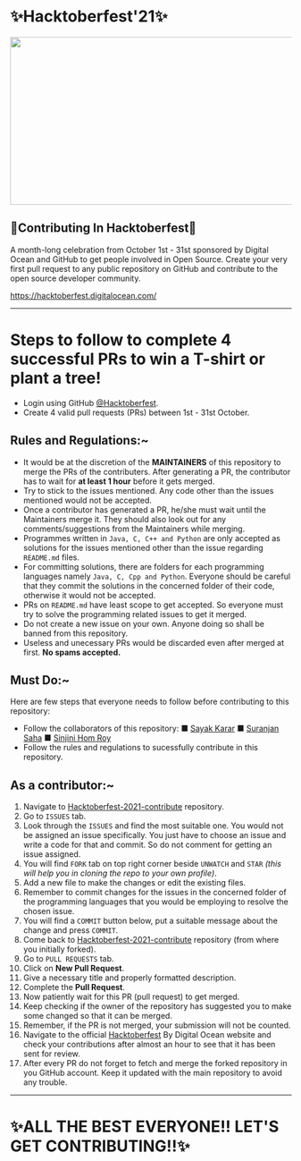 # ✨Hacktoberfest'21✨

<p align="center">
  <img width="700" height="300" src="https://hacktoberfest.digitalocean.com/_nuxt/img/logo-hacktoberfest-full.f42e3b1.svg">
</p>


## 🌟Contributing In Hacktoberfest🌟

A month-long celebration from October 1st - 31st sponsored by Digital Ocean and GitHub to get people involved in Open Source. Create your very first pull request to any public repository on GitHub and contribute to the open source developer community.

https://hacktoberfest.digitalocean.com/

----

# Steps to follow to complete 4 successful PRs to win a T-shirt or plant a tree!
- Login using GitHub [@Hacktoberfest](https://hacktoberfest.digitalocean.com/).
- Create 4 valid pull requests (PRs) between 1st - 31st October.

## Rules and Regulations:~

- It would be at the discretion of the **MAINTAINERS** of this repository to merge the PRs of the contributers. After generating a PR, the contributor has to wait for **at least 1 hour** before it gets merged.
- Try to stick to the issues mentioned. Any code other than the issues mentioned would not be accepted.
- Once a contributor has generated a PR, he/she must wait until the Maintainers merge it. They should also look out for any comments/suggestions from the Maintainers while merging.
- Programmes written in `Java, C, C++ and Python` are only accepted as solutions for the issues mentioned other than the issue regarding `README.md` files.
- For committing solutions, there are folders for each programming languages namely `Java, C, Cpp and Python`. Everyone should be careful that they commit the solutions in the concerned folder of their code, otherwise it would not be accepted.
- PRs on `README.md` have least scope to get accepted. So everyone must try to solve the programming related issues to get it merged.
- Do not create a new issue on your own. Anyone doing so shall be banned from this repository.
- Useless and unecessary PRs would be discarded even after merged at first. **No spams accepted.**

## Must Do:~

Here are few steps that everyone needs to follow before contributing to this repository:
* Follow the collaborators of this repository:
    ■ [Sayak Karar](https://www.github.com/Sayak-Karar-2581)
    ■ [Suranjan Saha](https://www.github.com/Suranjan2002)
    ■ [Sinjini Hom Roy](https://www.github.com/Sinjini46)
* Follow the rules and regulations to sucessfully contribute in this repository.


## As a contributor:~

1) Navigate to [Hacktoberfest-2021-contribute](https://github.com/Suranjan2002/Hacktoberfest-2021-contribute) repository.
2) Go to `ISSUES` tab.
3) Look through the `ISSUES` and find the most suitable one. You would not be assigned an issue specifically. You just have to choose an issue and write a code for that and commit. So do not comment for getting an issue assigned.
4) You will find `FORK` tab on top right corner beside `UNWATCH` and `STAR` *(this will help you in cloning the repo to your own profile)*.
5) Add a new file to make the changes or edit the existing files.
6) Remember to commit changes for the issues in the concerned folder of the programming languages that you would be employing to resolve the chosen issue.
7) You will find a `COMMIT` button below, put a suitable message about the change and press `COMMIT`.
8) Come back to [Hacktoberfest-2021-contribute](https://github.com/Suranjan2002/Hacktoberfest-2021-contribute) repository (from where you initially forked).
9) Go to `PULL REQUESTS` tab.
10) Click on **New Pull Request**.
11) Give a necessary title and properly formatted description.
12) Complete the **Pull Request**.
13) Now patiently wait for this PR (pull request) to get merged.
14) Keep checking if the owner of the repository has suggested you to make some changed so that it can be merged.
15) Remember, if the PR is not merged, your submission will not be counted.
16) Navigate to the official [Hacktoberfest](https://hacktoberfest.digitalocean.com/) By Digital Ocean website and check your contributions after almost an hour to see that it has been sent for review.
17) After every PR do not forget to fetch and merge the forked repository in you GitHub account. Keep it updated with the main repository to avoid any trouble.

---
# ✨ALL THE BEST EVERYONE!! LET'S GET CONTRIBUTING!!✨
